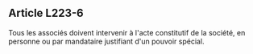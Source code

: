 Article L223-6
----
Tous les associés doivent intervenir à l'acte constitutif de la société, en
personne ou par mandataire justifiant d'un pouvoir spécial.
